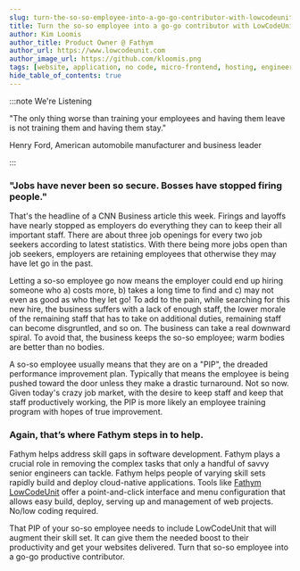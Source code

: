 ```yaml
---
slug: turn-the-so-so-employee-into-a-go-go-contributor-with-lowcodeunit
title: Turn the so-so employee into a go-go contributor with LowCodeUnit
author: Kim Loomis
author_title: Product Owner @ Fathym
author_url: https://www.lowcodeunit.com
author_image_url: https://github.com/kloomis.png
tags: [website, application, no code, micro-frontend, hosting, engineering]
hide_table_of_contents: true
---
```



:::note We're Listening

"The only thing worse than training your employees and having them leave is not training them and having them stay."

Henry Ford, American automobile manufacturer and business leader

:::

### "Jobs have never been so secure. Bosses have stopped firing people."

That's the headline of a CNN Business article this week. Firings and layoffs have nearly stopped as employers do everything they can to keep their all important staff. There are about three job openings for every two job seekers according to latest statistics. With there being more jobs open than job seekers, employers are retaining employees that otherwise they may have let go in the past.

Letting a so-so employee go now means the employer could end up hiring someone who a) costs more, b) takes a long time to find and c) may not even as good as who they let go! To add to the pain, while searching for this new hire, the business suffers with a lack of enough staff, the lower morale of the remaining staff that has to take on additional duties, remaining staff can become disgruntled, and so on. The business can take a real downward spiral. To avoid that, the business keeps the so-so employee; warm bodies are better than no bodies.

A so-so employee usually means that they are on a "PIP", the dreaded performance improvement plan. Typically that means the employee is being pushed toward the door unless they make a drastic turnaround. Not so now. Given today's crazy job market, with the desire to keep staff and keep that staff productively working, the PIP is more likely an employee training program with hopes of true improvement.

### Again, that’s where Fathym steps in to help.

Fathym helps address skill gaps in software development. Fathym plays a crucial role in removing the complex tasks that only a handful of savvy senior engineers can tackle. Fathym helps people of varying skill sets rapidly build and deploy cloud-native applications. Tools like [Fathym LowCodeUnit](https://www.lowcodeunit.com/) offer a point-and-click interface and menu configuration that allows easy build, deploy, serving up and management of web projects. No/low coding required.

That PIP of your so-so employee needs to include LowCodeUnit that will augment their skill set. It can give them the needed boost to their productivity and get your websites delivered. Turn that so-so employee into a go-go productive contributor.
